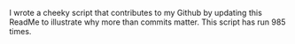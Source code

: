 I wrote a cheeky script that contributes to my Github by updating this ReadMe to illustrate why more than commits matter. This script has run 985 times.